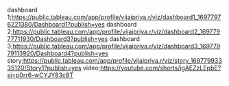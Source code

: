 dashboard 1;https://public.tableau.com/app/profile/vijaipriya.r/viz/dashboard1_16977976221380/Dashboard1?publish=yes
dashboard 2;https://public.tableau.com/app/profile/vijaipriya.r/viz/dashboard2_16977977711930/Dashboard3?publish=yes
dashboard 3;https://public.tableau.com/app/profile/vijaipriya.r/viz/dashboard3_16977979113920/Dashboard4?publish=yes
story;https://public.tableau.com/app/profile/vijaipriya.r/viz/story_16977993335120/Story1?publish=yes
video;https://youtube.com/shorts/igAEZzLEpbE?si=p0rr6-wCYJY83c8T

